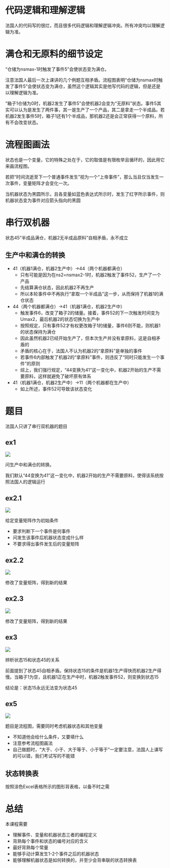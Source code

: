# 代码逻辑和理解逻辑

法国人的代码写的很烂，而且很多代码逻辑和理解逻辑冲突。所有冲突均以理解逻辑为准。

# 满仓和无原料的细节设定

“仓储为nsmax-1时触发了事件5”会使状态变为满仓。

注意法国人最后一次上课讲的几个例题互相矛盾。流程图表明“仓储为nsmax时触发了事件5”会使状态变为满仓，虽然这个逻辑其实是他写代码的逻辑，但是还是以理解逻辑为准。

“箱子1仓储为0时，机器2发生了事件5”会使机器2会变为“无原料”状态。事件5其实可以认为是发生了两件事，其一是生产了一个产品，其二是拿走一个半成品。若机器2发生事件5时，箱子1还有1个半成品，那机器2还是会正常获得一个原料，所有不会改变状态。

# 流程图画法

状态也是一个变量，它的特殊之处在于，它的取值是有限枚举且循环的，因此用它来画流程图。

若把“时间流逝至下一个普通事件发生”视为一个“上帝事件”，那么当且仅当发生一次事件，变量矩阵才会变化一次。

当机器状态为黑圆所示，且各变量如蓝色表达式所示时，发生了红字所示事件，则机器状态变为事件对应箭头指向的黑圆

# 串行双机器

状态45“半成品满仓，机器2无半成品原料”自相矛盾，永不成立

## 生产中和满仓的转换

- 41（机器1满仓，机器2生产中）→44（两个机器都满仓）
  - 只有可能是因为在ns2=nsmax2-1时，机器2触发了事件52，生产了一个产品
  - 先结算满仓状态，因此机器2不再生产
  - 所以本轮事件中不再执行“拿取一个半成品”这一步，从而保持了机器1的满仓状态
- 44（两个机器都满仓）→41（机器1满仓，机器2生产中）
  - 触发事件6，改变了箱子2的储量。接着，事件52的下一次触发时间变为Umax2，最后机器2的状态切换为生产中
  - 按照规定，只有事件52才有权更改箱子1的储量，事件6则不能，则机器1的状态保持为满仓
  - 因此虽然机器2已经开始生产了，但本次生产并没有拿原料，这是自相矛盾的
  - 矛盾的核心在于，法国人不认为机器2的“拿原料”是单独的事件
  - 若事件6内部触发了机器2的“拿原料”事件，则违反了“同时只能发生一个事件”的原则
  - 综上，我们强行规定，“44变换为41”这一变化中，机器2开始的生产不需要原料，这样就避免了破坏原有体系
- 41（机器1满仓，机器2生产中）→11（两个机器都在生产中）
  - 如上所述，事件52可导致该状态变化

# 题目

法国人只讲了串行双机器的题目

## ex1

![](img\1.jpg)

问生产中和满仓的转换。

我们默认“44变换为41”这一变化中，机器2开始的生产不需要原料，使得该系统按照法国人的逻辑运行

## ex2.1

![](img\2-1.jpg)

给定变量矩阵作为初始条件

- 要求判断下一个事件是何事件
- 问发生该事件后机器状态变成什么样
- 不要求得出事件发生后的变量矩阵

## ex2.2

![](img\2-2.jpg)

修改了变量矩阵，得到新的结果

## ex2.3

![](img\2-3.jpg)

修改了变量矩阵，得到新的结果

## ex3

![](img\4.jpg)

辨析状态15和状态45的关系

前面提到了状态45自相矛盾。保持状态15的条件是机器1生产得快而机器2生产得慢。当箱子1为空，且机器1正在生产中时，机器2触发事件52，则变换到状态15

结论是：状态15永远无法变为状态45

## ex5

![](img\5.jpg)

题目是流程图，需要同时考虑机器状态和其他变量

- 不知道他会给什么条件，又要填什么
- 注意参考流程图画法
- 自己做题时，“大于、小于、大于等于、小于等于”一定要注意，法国人上课写的可以错，我们考试写的不能错

## 状态转换表

按照涂色Excel表格所示的图形背表格，以备不时之需

# 总结

本课程需要

- 理解事件、变量和机器状态三者的编程定义
- 背熟每个事件和状态的编号对应的含义
- 最好背熟每个常量
- 能够手动计算发生1-2个事件之后的机器状态
- 能够理解机器状态是如何转换的，并至少会背串联的状态转换表

